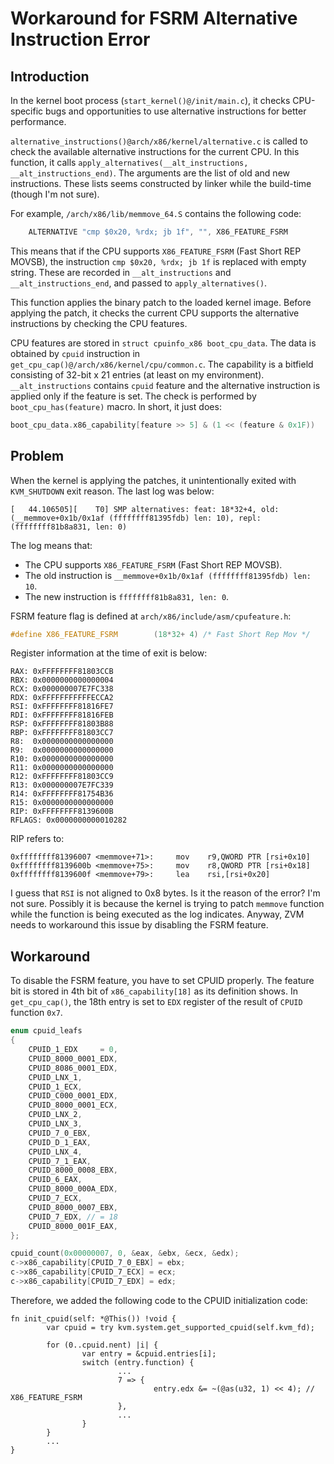 # Workaround for FSRM Alternative Instruction Error

## Introduction

In the kernel boot process (`start_kernel()@/init/main.c`),
it checks CPU-specific bugs and opportunities to use alternative instructions for better performance.

`alternative_instructions()@arch/x86/kernel/alternative.c` is called
to check the available alternative instructions for the current CPU.
In this function, it calls `apply_alternatives(__alt_instructions, __alt_instructions_end)`.
The arguments are the list of old and new instructions.
These lists seems constructed by linker while the build-time (though I'm not sure).

For example, `/arch/x86/lib/memmove_64.S` contains the following code:

```asm
	ALTERNATIVE "cmp $0x20, %rdx; jb 1f", "", X86_FEATURE_FSRM
```

This means that if the CPU supports `X86_FEATURE_FSRM` (Fast Short REP MOVSB),
the instruction `cmp $0x20, %rdx; jb 1f` is replaced with empty string.
These are recorded in `__alt_instructions` and `__alt_instructions_end`,
and passed to `apply_alternatives()`.

This function applies the binary patch to the loaded kernel image.
Before applying the patch, it checks the current CPU supports the alternative instructions
by checking the CPU features.

CPU features are stored in `struct cpuinfo_x86 boot_cpu_data`.
The data is obtained by `cpuid` instruction in `get_cpu_cap()@/arch/x86/kernel/cpu/common.c`.
The capability is a bitfield consisting of 32-bit x 21 entries (at least on my environment).
`__alt_instructions` contains `cpuid` feature
and the alternative instruction is applied only if the feature is set.
The check is performed by `boot_cpu_has(feature)` macro.
In short, it just does:

```c
boot_cpu_data.x86_capability[feature >> 5] & (1 << (feature & 0x1F))
```

## Problem

When the kernel is applying the patches,
it unintentionally exited with `KVM_SHUTDOWN` exit reason.
The last log was below:

```
[   44.106505][    T0] SMP alternatives: feat: 18*32+4, old: (__memmove+0x1b/0x1af (ffffffff81395fdb) len: 10), repl: (ffffffff81b8a831, len: 0)
```

The log means that:

- The CPU supports `X86_FEATURE_FSRM` (Fast Short REP MOVSB).
- The old instruction is `__memmove+0x1b/0x1af (ffffffff81395fdb) len: 10`.
- The new instruction is `ffffffff81b8a831, len: 0`.

FSRM feature flag is defined at `arch/x86/include/asm/cpufeature.h`:

```c
#define X86_FEATURE_FSRM		(18*32+ 4) /* Fast Short Rep Mov */
```

Register information at the time of exit is below:

```
RAX: 0xFFFFFFFF81803CCB
RBX: 0x0000000000000004
RCX: 0x000000007E7FC338
RDX: 0xFFFFFFFFFFFECCA2
RSI: 0xFFFFFFFF81816FE7
RDI: 0xFFFFFFFF81816FEB
RSP: 0xFFFFFFFF81803B88
RBP: 0xFFFFFFFF81803CC7
R8:  0x0000000000000000
R9:  0x0000000000000000
R10: 0x0000000000000000
R11: 0x0000000000000000
R12: 0xFFFFFFFF81803CC9
R13: 0x000000007E7FC339
R14: 0xFFFFFFFF81754B36
R15: 0x0000000000000000
RIP: 0xFFFFFFFF8139600B
RFLAGS: 0x0000000000010282
```

RIP refers to:

```gef
0xffffffff81396007 <memmove+71>:     mov    r9,QWORD PTR [rsi+0x10]
0xffffffff8139600b <memmove+75>:     mov    r8,QWORD PTR [rsi+0x18]
0xffffffff8139600f <memmove+79>:     lea    rsi,[rsi+0x20]
```

I guess that `RSI` is not aligned to 0x8 bytes.
Is it the reason of the error?
I'm not sure.
Possibly it is because the kernel is trying to patch `memmove` function
while the function is being executed as the log indicates.
Anyway, ZVM needs to workaround this issue
by disabling the FSRM feature.

## Workaround

To disable the FSRM feature, you have to set CPUID properly.
The feature bit is stored in 4th bit of `x86_capability[18]` as its definition shows.
In `get_cpu_cap()`, the 18th entry is set to `EDX` register
of the result of `CPUID` function `0x7`.

```c
enum cpuid_leafs
{
	CPUID_1_EDX		= 0,
	CPUID_8000_0001_EDX,
	CPUID_8086_0001_EDX,
	CPUID_LNX_1,
	CPUID_1_ECX,
	CPUID_C000_0001_EDX,
	CPUID_8000_0001_ECX,
	CPUID_LNX_2,
	CPUID_LNX_3,
	CPUID_7_0_EBX,
	CPUID_D_1_EAX,
	CPUID_LNX_4,
	CPUID_7_1_EAX,
	CPUID_8000_0008_EBX,
	CPUID_6_EAX,
	CPUID_8000_000A_EDX,
	CPUID_7_ECX,
	CPUID_8000_0007_EBX,
	CPUID_7_EDX, // = 18
	CPUID_8000_001F_EAX,
};

cpuid_count(0x00000007, 0, &eax, &ebx, &ecx, &edx);
c->x86_capability[CPUID_7_0_EBX] = ebx;
c->x86_capability[CPUID_7_ECX] = ecx;
c->x86_capability[CPUID_7_EDX] = edx;
```

Therefore, we added the following code to the CPUID initialization code:

```zig
fn init_cpuid(self: *@This()) !void {
		var cpuid = try kvm.system.get_supported_cpuid(self.kvm_fd);

		for (0..cpuid.nent) |i| {
				var entry = &cpuid.entries[i];
				switch (entry.function) {
						...
						7 => {
								entry.edx &= ~(@as(u32, 1) << 4); // X86_FEATURE_FSRM
						},
						...
				}
		}
		...
}
```
